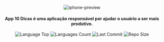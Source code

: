 <div  align="center">
  
![iphone-preview](https://user-images.githubusercontent.com/73259410/128647473-ce06a360-49f9-4f56-b6b2-a8b99acef942.png)

<h4>App 10 Dicas é uma aplicação responsável por ajudar o usuário a ser mais produtivo.</h4>
  
<p>
<img  alt="Language Top"  src="https://img.shields.io/github/languages/top/tamirespatrocinio/app10Dicas">
<img  alt="Languages Count"  src="https://img.shields.io/github/languages/count/tamirespatrocinio/app10Dicas">
<img  alt="Last Commit"  src="https://img.shields.io/github/last-commit/tamirespatrocinio/app10Dicas">
<img  alt="Repo Size"  src="https://img.shields.io/github/repo-size/tamirespatrocinio/app10Dicas">
</p>
